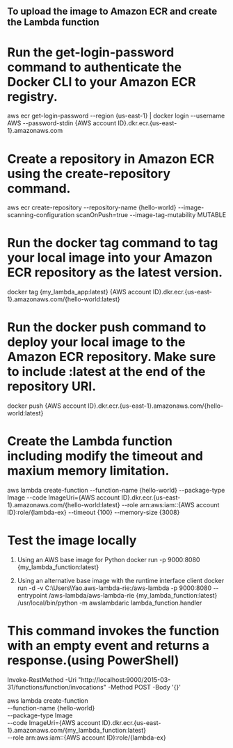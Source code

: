 
## To upload the image to Amazon ECR and create the Lambda function

# Run the get-login-password command to authenticate the Docker CLI to your Amazon ECR registry.  
aws ecr get-login-password --region {us-east-1} | docker login --username AWS --password-stdin {AWS account ID}.dkr.ecr.{us-east-1}.amazonaws.com

# Create a repository in Amazon ECR using the create-repository command.
aws ecr create-repository --repository-name {hello-world} --image-scanning-configuration scanOnPush=true --image-tag-mutability MUTABLE

# Run the docker tag command to tag your local image into your Amazon ECR repository as the latest version.
docker tag {my_lambda_app:latest} {AWS account ID}.dkr.ecr.{us-east-1}.amazonaws.com/{hello-world:latest}

# Run the docker push command to deploy your local image to the Amazon ECR repository. Make sure to include :latest at the end of the repository URI.
docker push {AWS account ID}.dkr.ecr.{us-east-1}.amazonaws.com/{hello-world:latest}

# Create the Lambda function including modify the timeout and maxium memory limitation.
aws lambda create-function --function-name {hello-world} --package-type Image --code ImageUri={AWS account ID}.dkr.ecr.{us-east-1}.amazonaws.com/{hello-world:latest} --role arn:aws:iam::{AWS account ID}:role/{lambda-ex} --timeout {100} --memory-size {3008}


# Test the image locally 

1. Using an AWS base image for Python
docker run -p 9000:8080 {my_lambda_function:latest}

2. Using an alternative base image with the runtime interface client
docker run -d -v C:\Users\Yao\.aws-lambda-rie:/aws-lambda -p 9000:8080 --entrypoint /aws-lambda/aws-lambda-rie {my_lambda_function:latest} /usr/local/bin/python -m awslambdaric lambda_function.handler

# This command invokes the function with an empty event and returns a response.(using PowerShell)
Invoke-RestMethod -Uri "http://localhost:9000/2015-03-31/functions/function/invocations" -Method POST -Body '{}'

aws lambda create-function \
  --function-name {hello-world} \
  --package-type Image \
  --code ImageUri={AWS account ID}.dkr.ecr.{us-east-1}.amazonaws.com/{my_lambda_function:latest} \
  --role arn:aws:iam::{AWS account ID}:role/{lambda-ex}



